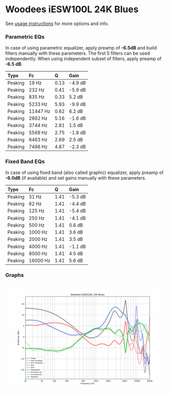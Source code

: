 # Woodees iESW100L 24K Blues
See [usage instructions](https://github.com/jaakkopasanen/AutoEq#usage) for more options and info.

### Parametric EQs
In case of using parametric equalizer, apply preamp of **-6.5dB** and build filters manually
with these parameters. The first 5 filters can be used independently.
When using independent subset of filters, apply preamp of **-6.5 dB**.

| Type    | Fc       |    Q | Gain    |
|:--------|:---------|:-----|:--------|
| Peaking | 19 Hz    | 0.13 | -4.9 dB |
| Peaking | 232 Hz   | 0.41 | -5.9 dB |
| Peaking | 835 Hz   | 0.33 | 5.2 dB  |
| Peaking | 5233 Hz  | 5.93 | -9.9 dB |
| Peaking | 11447 Hz | 0.62 | 6.2 dB  |
| Peaking | 2862 Hz  | 5.16 | -1.6 dB |
| Peaking | 3744 Hz  | 2.81 | 1.5 dB  |
| Peaking | 5569 Hz  | 2.75 | -1.8 dB |
| Peaking | 6463 Hz  | 2.69 | 2.5 dB  |
| Peaking | 7486 Hz  | 4.87 | -2.3 dB |

### Fixed Band EQs
In case of using fixed band (also called graphic) equalizer, apply preamp of **-6.0dB**
(if available) and set gains manually with these parameters.

| Type    | Fc       |    Q | Gain    |
|:--------|:---------|:-----|:--------|
| Peaking | 31 Hz    | 1.41 | -5.3 dB |
| Peaking | 62 Hz    | 1.41 | -4.4 dB |
| Peaking | 125 Hz   | 1.41 | -5.4 dB |
| Peaking | 250 Hz   | 1.41 | -4.1 dB |
| Peaking | 500 Hz   | 1.41 | 0.6 dB  |
| Peaking | 1000 Hz  | 1.41 | 3.6 dB  |
| Peaking | 2000 Hz  | 1.41 | 3.5 dB  |
| Peaking | 4000 Hz  | 1.41 | -1.1 dB |
| Peaking | 8000 Hz  | 1.41 | 4.5 dB  |
| Peaking | 16000 Hz | 1.41 | 5.6 dB  |

### Graphs
![](./Woodees%20iESW100L%2024K%20Blues.png)